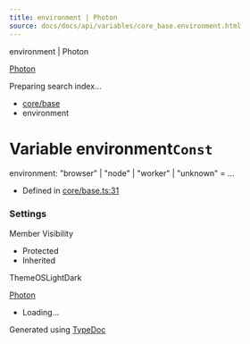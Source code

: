 ```yaml
---
title: environment | Photon
source: docs/docs/api/variables/core_base.environment.html
---
```


environment | Photon

[Photon](../index.md)




Preparing search index...

* [core/base](../modules/core_base.md)
* environment

# Variable environment`Const`

environment: "browser" | "node" | "worker" | "unknown" = ...

* Defined in [core/base.ts:31](https://github.com/mwhite454/photon/blob/main/packages/photon/src/core/base.ts#L31)

### Settings

Member Visibility

* Protected
* Inherited

ThemeOSLightDark

[Photon](../index.md)

* Loading...

Generated using [TypeDoc](https://typedoc.org/)
